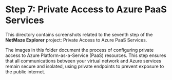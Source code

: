 # Step 7: Private Access to Azure PaaS Services

This directory contains screenshots related to the seventh step of the **NetMaze Explorer** project: Private Access to Azure PaaS Services.

The images in this folder document the process of configuring private access to Azure Platform-as-a-Service (PaaS) resources. This step ensures that all communications between your virtual network and Azure services remain secure and isolated, using private endpoints to prevent exposure to the public internet.
